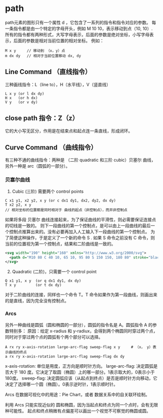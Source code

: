 # path
path元素的图形只有一个属性 d ，它包含了一系列的指令和指令对应的参数。
每一条指令都是由一个特定的字母开头，例如 M 10 10，表示移动到点（10, 10）.
所有的指令都有两种形式，大写字母表示，后面的参数是绝对坐标，小写字母表示，后面的参数是相对当前位置的相对坐标。
例如：
```
M x y     // 移动到 （x，y）点
m dx dy   // 相对于当前位置移动 dx, dy
```
## Line Command （直线指令）
三种画线指令：L（line to），H（水平线），V（竖直线）
```
L x y (or l dx dy)
H x   (or h dx)
V y   (or v dy)
```
## close path 指令：Z（z）
它的大小写无区分，作用是在结束点和起点连一条直线，形成闭环。

## Curve Command （曲线指令）
有三种不通的曲线指令：两种是 （二阶 quadratic 和三阶 cubic）贝塞尔 曲线，另外一种是 arc（圆弧的一部分）。
### 贝塞尔曲线
1. Cubic (三阶) 需要两个 control points
```
C x1 y1, x2 y2, x y (or c dx1 dy1, dx2, dy2, dx dy)
T x2 y2, x y
// 相对坐标的位置都是同时相对于 曲线的起点（非控制点），而并非控制点
```
如果将多段 贝塞尔 曲线连接起来，为了保证曲线的平滑性，则必需要保证连接点的切线是一致的。
则下一段曲线的第一个控制点，是可以由上一段曲线的最后一个控制点推算出来的。没有必要再加入人工输入下一段曲线的第一个控制点。
为了简便这种操作，于是定义了一个新的命令 S . 如果 S 命令之前没有 C 命令，则当前的位置视为第一个控制点，结果和二阶曲线是一致的。
```xml
<svg width="190" height="160" xmlns="http://www.w3.org/2000/svg">
  <path d="M10 80 C 40 10, 65 10, 95 80 S 150 150, 180 80" stroke="black" fill="transparent"/>
</svg>
```

2. Quadratic (二阶)，只需要一个 control point
```
Q x1 y1, x y  (or q dx1 dy1, dx dy)
T x y         (or t dx dy)
```
对于二阶曲线的连接，同样也一个命令 T。T 命令如果作为第一段曲线，则画出来的是直线，因为完全没有控制点。

### Arcs
另外一种曲线是圆弧（圆和椭圆的一部分），圆弧的指令名是 A。圆弧指令 A 的参数特别多：
原因：给定 x-radius 和 y-radiux，会得到两个椭圆同时穿过两个点，同时对于穿过两个点的圆弧有个两个部分可以选择。
```
A rx ry x-axis-rotation large-arc-flag sweep-flag x y     # （x， y）表示曲线的终点
a rx ry x-axis-rotation large-arc-flag sweep-flag dx dy
```
x-axis-rotation: 单位是用度，正方向是顺时针方向。
large-arc-flag: 决定圆弧是否大于 180 度。它决定了取圆（椭圆）上的哪一部分。1表示取大的，0表示小于180度。
sweep-flag: 决定圆弧应该（从起点到终点）是否是顺时针方向移动，它决定了选择哪一个圆（椭圆）。0表示逆时针，1表示顺时针。

Arcs 在数据可视化中的用途：Pie Chart，或者 数据关系中的自关联环绘制。

利用 Arcs 只能实现近似的 圆和椭圆，因为当起点和终点为同一个点时，会有无限种可能性。
起点和终点稍微有点偏差可以画出一个视觉不可察觉的椭圆或圆。


